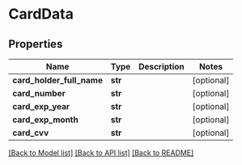 # CardData


## Properties
Name | Type | Description | Notes
------------ | ------------- | ------------- | -------------
**card_holder_full_name** | **str** |  | [optional] 
**card_number** | **str** |  | [optional] 
**card_exp_year** | **str** |  | [optional] 
**card_exp_month** | **str** |  | [optional] 
**card_cvv** | **str** |  | [optional] 

[[Back to Model list]](../README.md#documentation-for-models) [[Back to API list]](../README.md#documentation-for-api-endpoints) [[Back to README]](../README.md)


